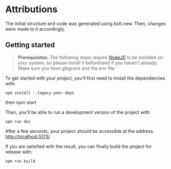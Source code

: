# Attributions
The initial structure and code was generated using bolt.new. Then, changes were made to it accordingly. 


## Getting started

> **Prerequisites:**
> The following steps require [NodeJS](https://nodejs.org/en/) to be installed on your system, so please
> install it beforehand if you haven't already.
Make sure you have gitignore and the env file. 

To get started with your project, you'll first need to install the dependencies with:

```
npm install --legacy-peer-deps
```

then npm start

Then, you'll be able to run a development version of the project with:

```
npm run dev
```

After a few seconds, your project should be accessible at the address
[http://localhost:5173/](http://localhost:5173/)


If you are satisfied with the result, you can finally build the project for release with:

```
npm run build
```
